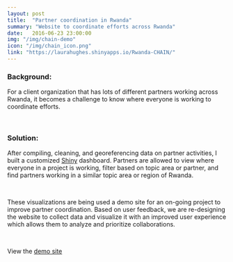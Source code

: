 ```yaml
---
layout: post
title:  "Partner coordination in Rwanda"
summary: "Website to coordinate efforts across Rwanda"
date:   2016-06-23 23:00:00
img: "/img/chain-demo"
icon: "/img/chain_icon.png"
link: "https://laurahughes.shinyapps.io/Rwanda-CHAIN/"
---
```




### Background:
For a client organization that has lots of different partners working across Rwanda, it becomes a challenge to
know where everyone is working to coordinate efforts.

<br>

### Solution:
After compiling, cleaning, and georeferencing data on partner activities, I built a customized
[Shiny](http://shiny.rstudio.com/) dashboard. Partners are allowed to view where everyone in a
project is working, filter based on topic area or partner, and find partners working in a similar
topic area or region of Rwanda.

<br>

These visualizations are being used a demo site for an on-going project to improve partner coordination.
Based on user feedback, we are re-designing the website to collect data and visualize it with an improved
user experience which allows them to analyze and prioritize collaborations.

<br>

View the [demo site](https://laurahughes.shinyapps.io/Rwanda-CHAIN/)
